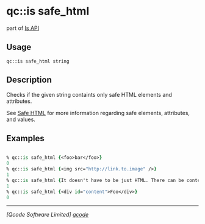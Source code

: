 qc::is safe_html
==============

part of [Is API](../is.md)

Usage
-----
`qc::is safe_html string`

Description
-----------
Checks if the given string containts only safe HTML elements and attributes.

See [Safe HTML] for more information regarding safe elements, attributes, and values.

Examples
--------
```tcl

% qc::is safe_html {<foo>bar</foo>}
0
% qc::is safe_html {<img src="http://link.to.image" />}
1
% qc::is safe_html {It doesn't have to be just HTML. There can be content that might include HTML <pre><code class="language-tcl">puts Hello World</code></pre>}
1
% qc::is safe_html {<div id="content">Foo</div>}
0
```

----------------------------------
*[Qcode Software Limited] [qcode]*

[qcode]: http://www.qcode.co.uk "Qcode Software"
[Safe HTML]: ../safe_html.md
